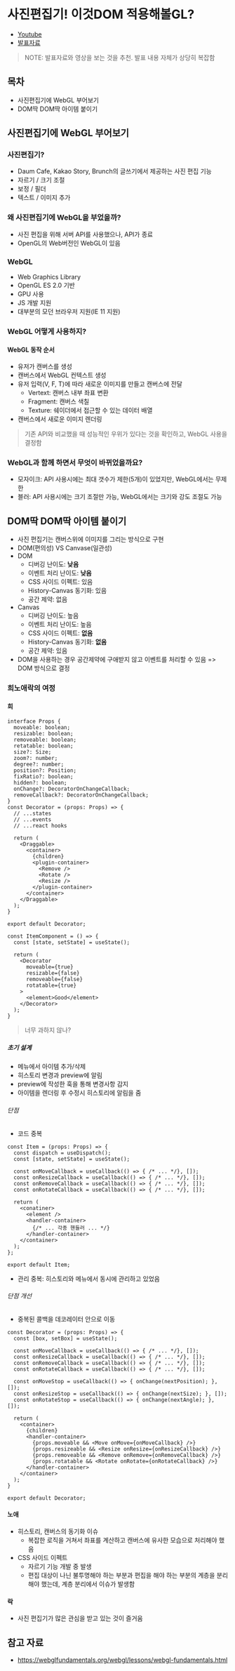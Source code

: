 # 사진편집기! 이것DOM 적용해볼GL?
- [Youtube](https://www.youtube.com/watch?v=kI1Jh4_74Ac)
- [발표자료](https://speakerdeck.com/kakao/sajinpyeonjibgi-igeosdom-jeogyonghaebolgl)

> NOTE: 발표자료와 영상을 보는 것을 추천. 발표 내용 자체가 상당히 복잡함

## 목차
- 사진편집기에 WebGL 부어보기
- DOM딱 DOM딱 아이템 붙이기

## 사진편집기에 WebGL 부어보기

### 사진편집기?
- Daum Cafe, Kakao Story, Brunch의 글쓰기에서 제공하는 사진 편집 기능
- 자르기 / 크기 조절
- 보정 / 필더
- 텍스트 / 이미지 추가

### 왜 사진편집기에 WebGL을 부었을까?
- 사진 편집을 위해 서버 API를 사용했으나, API가 종료
- OpenGL의 Web버전인 WebGL이 있음

### WebGL
- Web Graphics Library
- OpenGL ES 2.0 기반
- GPU 사용
- JS 개발 지원
- 대부분의 모던 브라우저 지원(IE 11 지원)

### WebGL 어떻게 사용하지?

#### WebGL 동작 순서
- 유저가 캔버스를 생성
- 캔버스에서 WebGL 컨텍스트 생성
- 유저 입력(V, F, T)에 따라 새로운 이미지를 만들고 캔버스에 전달
   - Vertext: 캔버스 내부 좌표 변환
   - Fragment: 캔버스 색칠
   - Texture: 쉐이더에서 접근할 수 있는 데이터 배열
- 캔버스에서 새로운 이미지 렌더링

> 기존 API와 비교했을 때 성능적인 우위가 있다는 것을 확인하고, WebGL 사용을 결정함

### WebGL과 함께 하면서 무엇이 바뀌었을까요?
- 모자이크: API 사용시에는 최대 갯수가 제한(5개)이 있었지만, WebGL에서는 무제한
- 블러: API 사용시에는 크기 조절만 가능, WebGL에서는 크기와 강도 조절도 가능

## DOM딱 DOM딱 아이템 붙이기
- 사진 편집기는 캔버스위에 이미지를 그리는 방식으로 구현
- DOM(편의성) VS Canvase(일관성)
- DOM
   - 디버깅 난이도: **낮음**
   - 이벤트 처리 난이도: **낮음**
   - CSS 사이드 이펙트: 있음
   - History-Canvas 동기화: 있음
   - 공간 제약: 없음
- Canvas
   - 디버깅 난이도: 높음
   - 이벤트 처리 난이도: 높음
   - CSS 사이드 이펙트: **없음**
   - History-Canvas 동기화: **없음**
   - 공간 제약: 있음
- DOM을 사용하는 경우 공간제약에 구애받지 않고 이벤트를 처리할 수 있음 => DOM 방식으로 결정

### 희노애락의 여정

#### 희
```tsx
interface Props {
  moveable: boolean;
  resizable: boolean;
  removeable: boolean;
  retatable: boolean;
  size?: Size;
  zoom?: number;
  degree?: number;
  position?: Position;
  fixRatio?: boolean;
  hidden?: boolean;
  onChange?: DecoratorOnChangeCallback;
  removeCallback?: DecoratorOnChangeCallback;
}
const Decorator = (props: Props) => {
  // ...states
  // ...events
  // ...react hooks

  return (
    <Draggable>
      <container>
        {children}
        <plugin-container>
          <Remove />
          <Rotate />
          <Resize />
        </plugin-container>
      </container>
    </Draggable>
  );
}

export default Decorator;
```
```tsx
const ItemComponent = () => {
  const [state, setState] = useState();

  return (
    <Decorator
      moveable={true}
      resizable={false}
      removeable={false}
      rotatable={true}
    >
      <element>Good</element>
    </Decorator>
  );
}
```

> 너무 과하지 않나?

##### 초기 설계
- 메뉴에서 아이템 추가/삭제
- 히스토리 변경과 preview에 알림
- preview에 작성한 훅을 통해 변경사항 감지
- 아이템을 렌더링 후 수정시 히스토리에 알림을 줌

###### 단점
- 코드 중복
```tsx
const Item = (props: Props) => {
  const dispatch = useDispatch();
  const [state, setState] = useState();

  const onMoveCallback = useCallback(() => { /* ... */}, []);
  const onResizeCallback = useCallback(() => { /* ... */}, []);
  const onRemoveCallback = useCallback(() => { /* ... */}, []);
  const onRotateCallback = useCallback(() => { /* ... */}, []);

  return (
    <conatiner>
      <element />
      <handler-container>
        {/* ... 각종 핸들러 ... */}
      </handler-container>
    </container>
  );
};

export default Item;
```
- 관리 중복: 히스토리와 메뉴에서 동시에 관리하고 있었음

###### 단점 개선
- 중복된 콜백을 데코레이터 안으로 이동
```tsx
const Decorator = (props: Props) => {
  const [box, setBox] = useState();

  const onMoveCallback = useCallback(() => { /* ... */}, []);
  const onResizeCallback = useCallback(() => { /* ... */}, []);
  const onRemoveCallback = useCallback(() => { /* ... */}, []);
  const onRotateCallback = useCallback(() => { /* ... */}, []);

  const onMoveStop = useCallback(() => { onChange(nextPosition); }, []);
  const onResizeStop = useCallback(() => { onChange(nextSize); }, []);
  const onRotateStop = useCallback(() => { onChange(nextAngle); }, []);

  return (
    <container>
      {children}
      <handler-container>
        {props.moveable && <Move onMove={onMoveCallback} />}
        {props.resizeable && <Resize onResize={onResizeCallback} />}
        {props.removeable && <Remove onRemove={onRemoveCallback} />}
        {props.rotatable && <Rotate onRotate={onRotateCallback} />}
      </handler-container>
    </container>
  );
}

export default Decorator;
```

#### 노애
- 히스토리, 캔버스의 동기화 이슈
   - 복잡한 로직을 거쳐서 좌표를 계산하고 캔버스에 유사한 모습으로 처리해야 했음
- CSS 사이드 이펙트
   - 자르기 기능 개발 중 발생
   - 편집 대상이 나닌 불투명해야 하는 부분과 편집을 해야 하는 부분의 계층을 분리해야 했는데, 계층 분리에서 이슈가 발생함

#### 락
- 사진 편집기가 많은 관심을 받고 있는 것이 즐거움

## 참고 자료
- https://webglfundamentals.org/webgl/lessons/webgl-fundamentals.html
